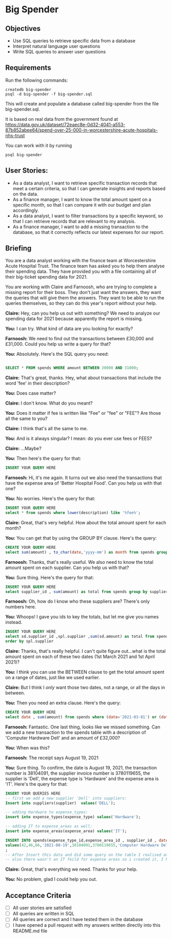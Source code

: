 # Big Spender

## Objectives

- Use SQL queries to retrieve specific data from a database
- Interpret natural language user questions
- Write SQL queries to answer user questions

## Requirements

Run the following commands:

```
createdb big-spender
psql -d big-spender -f big-spender.sql
```

This will create and populate a database called big-spender from the file big-spender.sql.

It is based on real data from the government found at
https://data.gov.uk/dataset/72eaec8e-0d32-4041-a553-87b852abee64/spend-over-25-000-in-worcestershire-acute-hospitals-nhs-trust

You can work with it by running

```
psql big-spender
```

## User Stories:

- As a data analyst, I want to retrieve specific transaction records that meet a certain criteria, so that I can generate insights and reports based on the data.
- As a finance manager, I want to know the total amount spent on a specific month, so that I can compare it with our budget and plan accordingly.
- As a data analyst, I want to filter transactions by a specific keyword, so that I can retrieve records that are relevant to my analysis.
- As a finance manager, I want to add a missing transaction to the database, so that it correctly reflects our latest expenses for our report.

## Briefing

You are a data analyst working with the finance team at Worcestershire Acute Hospital Trust. The finance team has asked you to help them analyse their spending data. They have provided you with a file containing all of their big-ticket spending data for 2021.

You are working with Claire and Farnoosh, who are trying to complete a missing report for their boss. They don't just want the answers, they want the queries that will give them the answers. They want to be able to run the queries themselves, so they can do this year's report without your help.

**Claire:** Hey, can you help us out with something? We need to analyze our spending data for 2021 because apparently the report is missing.

**You:** I can try. What kind of data are you looking for exactly?

**Farnoosh:** We need to find out the transactions between £30,000 and £31,000. Could you help us write a query for that?

**You:** Absolutely. Here's the SQL query you need:

<!-- INSERT YOUR QUERY HERE -->

<!-- This query returns all the amounts between 30 to 31 tousands in the spends table. -->

```sql

SELECT * FROM spends WHERE amount BETWEEN 30000 AND 31000;
```

**Claire:** That's great, thanks. Hey, what about transactions that include the word 'fee' in their description?

**You:** Does case matter?

**Claire:** I don't know. What do you meant?

**You:** Does it matter if fee is written like "Fee" or "fee" or "FEE"? Are those all the same to you?

**Claire:** I think that's all the same to me.

**You:** And is it always singular? I mean: do you ever use fees or FEES?

**Claire:** ...Maybe?

**You:** Then here's the query for that:

```sql
INSERT YOUR QUERY HERE
```

**Farnoosh:** Hi, it's me again. It turns out we also need the transactions that have the expense area of 'Better Hospital Food'. Can you help us with that one?

**You:** No worries. Here's the query for that:

 <!-- This query returns all the words contain the word 'fee' , like 'fees' , 'FEES' , 'Fees' . -->

```sql
INSERT YOUR QUERY HERE
select * from spends where lower(description) like '%fee%';
```

**Claire:** Great, that's very helpful. How about the total amount spent for each month?

**You:** You can get that by using the GROUP BY clause. Here's the query:

<!-- This query add up amounts in the spends table and group them based on months; -->

```sql
CREATE YOUR QUERY HERE
select sum(amount) , to_char(date,'yyyy-mm') as month from spends group by month;
```

**Farnoosh:** Thanks, that's really useful. We also need to know the total amount spent on each supplier. Can you help us with that?

**You:** Sure thing. Here's the query for that:

<!-- This query returns supplier_id's and the amount been spent on them, and ordered by supplier id's . -->

```sql
INSERT YOUR QUERY HERE
select supplier_id , sum(amount) as total from spends group by supplier_id order by supplier_id ;

```

**Farnoosh:** Oh, how do I know who these suppliers are? There's only numbers here.

**You:** Whoops! I gave you ids to key the totals, but let me give you names instead.

<!-- This query returns supplier names as well by joining supplier table, order then asc based on the supplier name. -->

```sql
INSERT YOUR QUERY HERE
select sd.supplier_id ,spl.supplier ,sum(sd.amount) as total from spends sd join suppliers spl on (spl.id=sd.supplier_id) group by spl.supplier, sd.supplier_id
order by spl.supplier

```

**Claire:** Thanks, that's really helpful. I can't quite figure out...what is the total amount spent on each of these two dates (1st March 2021 and 1st April 2021)?

**You:** I think you can use the BETWEEN clause to get the total amount spent on a range of dates, just like we used earlier.

**Claire:** But I think I _only_ want those two dates, not a range, or all the days in between.

**You:** Then you need an extra clause. Here's the query:

<!-- It returns total of amount on first of March and first of April . -->

```sql
CREATE YOUR QUERY HERE
select date , sum(amount) from spends where (date='2021-03-01') or (date='2021-04-01') group by date;

```

**Farnoosh:** Fantastic. One last thing, looks like we missed something. Can we add a new transaction to the spends table with a description of 'Computer Hardware Dell' and an amount of £32,000?

**You:** When was this?

**Farnoosh:** The receipt says August 19, 2021

**You:** Sure thing. To confirm, the date is August 19, 2021, the transaction number is 38104091, the supplier invoice number is 3780119655, the supplier is 'Dell', the expense type is 'Hardware' and the expense area is 'IT'. Here's the query for that:

```sql
INSERT YOUR QUERIES HERE
-- first we add a new supplier 'Dell' into suppliers:
Insert into suppliers(supplier)  values('DELL');

-- adding Hardware to expense_types:
insert into expense_types(expense_type) values('Hardware');

-- adding IT to expense_areas as well:
insert into expense_areas(expense_area) values('IT');

INSERT INTO spends(expense_type_id,expense_area_id , supplier_id , date , transaction_no , supplier_inv_no , description , amount )
values(42,46,66,'2021-08-19',38104091,3780119655,'Computer Hardware Dell',32000.00)
;
-- After Insert this data and did some query on the table I realised another field with name 'Hardware Purch' is in the expense_types
-- also there wasn't an IT feild for expense areas so i created it, I hope I've understood the questions correctly .

```

**Claire:** Great, that's everything we need. Thanks for your help.

**You:** No problem, glad I could help you out.

## Acceptance Criteria

- [ ] All user stories are satisfied
- [ ] All queries are written in SQL
- [ ] All queries are correct and I have tested them in the database
- [ ] I have opened a pull request with my answers written directly into this README.md file
